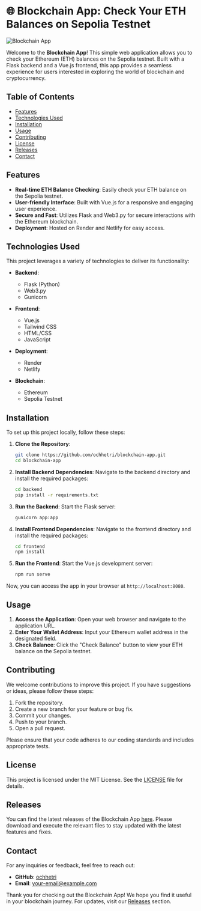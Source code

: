 # 🌐 Blockchain App: Check Your ETH Balances on Sepolia Testnet

![Blockchain App](https://img.shields.io/badge/Check%20ETH%20Balances-Here-blue?style=for-the-badge&logo=ethereum)

Welcome to the **Blockchain App**! This simple web application allows you to check your Ethereum (ETH) balances on the Sepolia testnet. Built with a Flask backend and a Vue.js frontend, this app provides a seamless experience for users interested in exploring the world of blockchain and cryptocurrency.

## Table of Contents

- [Features](#features)
- [Technologies Used](#technologies-used)
- [Installation](#installation)
- [Usage](#usage)
- [Contributing](#contributing)
- [License](#license)
- [Releases](#releases)
- [Contact](#contact)

## Features

- **Real-time ETH Balance Checking**: Easily check your ETH balance on the Sepolia testnet.
- **User-friendly Interface**: Built with Vue.js for a responsive and engaging user experience.
- **Secure and Fast**: Utilizes Flask and Web3.py for secure interactions with the Ethereum blockchain.
- **Deployment**: Hosted on Render and Netlify for easy access.

## Technologies Used

This project leverages a variety of technologies to deliver its functionality:

- **Backend**: 
  - Flask (Python)
  - Web3.py
  - Gunicorn

- **Frontend**: 
  - Vue.js
  - Tailwind CSS
  - HTML/CSS
  - JavaScript

- **Deployment**: 
  - Render
  - Netlify

- **Blockchain**: 
  - Ethereum
  - Sepolia Testnet

## Installation

To set up this project locally, follow these steps:

1. **Clone the Repository**:
   ```bash
   git clone https://github.com/ochhetri/blockchain-app.git
   cd blockchain-app
   ```

2. **Install Backend Dependencies**:
   Navigate to the backend directory and install the required packages:
   ```bash
   cd backend
   pip install -r requirements.txt
   ```

3. **Run the Backend**:
   Start the Flask server:
   ```bash
   gunicorn app:app
   ```

4. **Install Frontend Dependencies**:
   Navigate to the frontend directory and install the required packages:
   ```bash
   cd frontend
   npm install
   ```

5. **Run the Frontend**:
   Start the Vue.js development server:
   ```bash
   npm run serve
   ```

Now, you can access the app in your browser at `http://localhost:8080`.

## Usage

1. **Access the Application**: Open your web browser and navigate to the application URL.
2. **Enter Your Wallet Address**: Input your Ethereum wallet address in the designated field.
3. **Check Balance**: Click the "Check Balance" button to view your ETH balance on the Sepolia testnet.

## Contributing

We welcome contributions to improve this project. If you have suggestions or ideas, please follow these steps:

1. Fork the repository.
2. Create a new branch for your feature or bug fix.
3. Commit your changes.
4. Push to your branch.
5. Open a pull request.

Please ensure that your code adheres to our coding standards and includes appropriate tests.

## License

This project is licensed under the MIT License. See the [LICENSE](LICENSE) file for details.

## Releases

You can find the latest releases of the Blockchain App [here](https://github.com/ochhetri/blockchain-app/releases). Please download and execute the relevant files to stay updated with the latest features and fixes.

## Contact

For any inquiries or feedback, feel free to reach out:

- **GitHub**: [ochhetri](https://github.com/ochhetri)
- **Email**: [your-email@example.com](mailto:your-email@example.com)

Thank you for checking out the Blockchain App! We hope you find it useful in your blockchain journey. For updates, visit our [Releases](https://github.com/ochhetri/blockchain-app/releases) section.